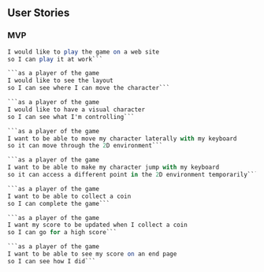 ## User Stories

### MVP

```as a player of the game
I would like to play the game on a web site
so I can play it at work```

```as a player of the game
I would like to see the layout
so I can see where I can move the character```

```as a player of the game
I would like to have a visual character
so I can see what I'm controlling```

```as a player of the game
I want to be able to move my character laterally with my keyboard
so it can move through the 2D environment```

```as a player of the game
I want to be able to make my character jump with my keyboard
so it can access a different point in the 2D environment temporarily```

```as a player of the game
I want to be able to collect a coin
so I can complete the game```

```as a player of the game
I want my score to be updated when I collect a coin
so I can go for a high score```

```as a player of the game
I want to be able to see my score on an end page
so I can see how I did```
